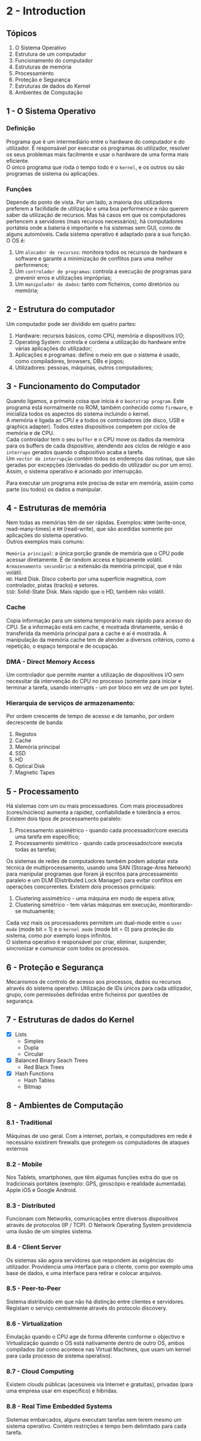 # 2 - Introduction

## Tópicos

1. O Sistema Operativo
2. Estrutura de um computador
3. Funcionamento do computador
4. Estruturas de memória
5. Processamento
6. Proteção e Segurança
7. Estruturas de dados do Kernel
8. Ambientes de Computação

## 1 - O Sistema Operativo

### Definição

Programa que é um intermediário entre o hardware do computador e do utilizador. É responsável por executar os programas do utilizador, resolver os seus problemas mais facilmente e usar o hardware de uma forma mais eficiente. <br>
O único programa que roda o tempo todo é o `kernel`, e os outros ou são programas de sistema ou aplicações.

### Funções

Depende do ponto de vista. Por um lado, a maioria dos utilizadores preferem a facilidade de utilização e uma boa performence e não querem saber da utilização de recursos. Mas há casos em que os computadores pertencem a servidores (mais recursos necessários), há computadores portáteis onde a bateria é importante e há sistemas sem GUI, como de alguns automóveis. Cada sistema operativo é adaptado para a sua função. <br>
O OS é:
1. Um `alocador de recursos`: monitora todos os recursos de hardware e software e garante a minimização de conflitos para uma melhor performence;
2. Um `controlador de programas`: controla a execução de programas para prevenir erros e utilizações impróprias;
3. Um `manipulador de dados`: tanto com ficheiros, como diretórios ou memória;

## 2 - Estrutura do computador

Um computador pode ser dividido em quatro partes:

1. Hardware: recursos básicos, como CPU, memória e dispositivos I/O;
2. Operating System: controla e cordena a utilização do hardware entre várias aplicações do utilizador;
3. Aplicações e programas: define o meio em que o sistema é usado, como compiladores, browsers, DBs e jogos;
4. Utilizadores: pessoas, máquinas, outros computadores;

## 3 - Funcionamento do Computador

Quando ligamos, a primeira coisa que inicia é o `bootstrap program`. Este programa está normalmente no ROM, também conhecido como `firmware`, e inicializa todos os aspectos do sistema incluindo o kernel. <br>
A memória é ligada ao CPU e a todos os controladores (de disco, USB e graphics adapter). Todos estes dispositivos competem por ciclos de memória e de CPU. <br>
Cada controlador tem o seu `buffer` e o CPU move os dados da memória para os buffers de cada dispositivo, atendendo aos ciclos de relógio e aos `interrups` gerados quando o dispositivo acaba a tarefa. <br>
Um `vector de interrupção` contém todos os endereços das rotinas, que são geradas por excepções (derivadas do pedido do utilizador  ou por um erro). Assim, o sistema operativo é acionado por interrupção.
<br>

Para executar um programa este precisa de estar em memória, assim como parte (ou todos) os dados a manipular.

## 4 - Estruturas de memória

Nem todas as memórias têm de ser rápidas. Exemplos: `WORM` (write-once, read-many-times) e `RM` (read-write), que são acedidas somente por aplicações do sistema operativo. <br>
Outros exemplos mais comuns:

`Memória principal`: a única porção grande de memória que o CPU pode acessar diretamente. É de random access e tipicamente volátil. <br>
`Armazenamento secundário`: a extensão da memória principal, que é não volátil. <br>
`HD`: Hard Disk. Disco coberto por uma superfície magnética, com controlador, pistas (tracks) e setores. <br>
`SSD`: Solid-State Disk. Mais rápido que o HD, também não volátil. <br>

### Cache

Copia informação para um sistema temporário mais rápido para acesso do CPU. Se a informação está em cache, é mostrada diretamente, senão é transferida da memória principal para a cache e aí é mostrada. A manipulação da memória cache tem de atender a diversos critérios, como a repetição, o espaço temporal e de ocupação.

### DMA - Direct Memory Access

Um controlador que permite manter a utilização de dispositivos I/O sem necessitar da intervenção do CPU no processo (somente para iniciar e terminar a tarefa, usando interrupts - um por bloco em vez de um por byte).

### Hierarquia de serviços de armazenamento:

Por ordem crescente de tempo de acesso e de tamanho, por ordem decrescente de banda:

1. Registos
2. Cache
3. Memória principal
4. SSD
5. HD
6. Optical Disk
7. Magnetic Tapes

## 5 - Processamento

Há sistemas com um ou mais processadores. Com mais processadores (cores/núcleos) aumenta a rapidez, confiabilidade e tolerância a erros. Existem dois tipos de processamento paralelo:
1. Processamento assimétrico - quando cada processador/core executa uma tarefa em específico;
2. Processamento simétrico - quando cada processador/core executa todas as tarefas;

Os sistemas de redes de computadores também podem adoptar esta técnica de multiprocessamento, usando uma SAN (Storage-Area Network) para manipular programas que foram já escritos para processamento paralelo e um DLM (Distributed Lock Manager) para evitar conflitos em operações concorrentes. Existem dois processos principais:
1. Clustering assimétrico - uma máquina em modo de espera ativa;
2. Clustering simétrico - tem várias máquinas em execução, monitorando-se mutuamente;

Cada vez mais os processadores permitem um dual-mode entre o `user mode` (mode bit = 1) e o `kernel mode` (mode bit = 0) para proteção do sistema, como por exemplo loops infinitos. <br>
O sistema operativo é responsável por criar, eliminar, suspender, sincronizar e comunicar com todos os processos.

## 6 - Proteção e Segurança

Mecanismos de controlo de acesso aos processos, dados ou recursos através do sistema operativo. Utilização de IDs únicos para cada utilizador, grupo, com permissões definidas entre ficheiros por questões de segurança.

## 7 - Estruturas de dados do Kernel

- [x] Lists
  - Simples
  - Dupla
  - Circular
- [x] Balanced Binary Seach Trees
  - Red Black Trees
- [x] Hash Functions
  - Hash Tables
  - Bitmap

## 8 - Ambientes de Computação

### 8.1 - Traditional

Máquinas de uso geral. Com a internet, portais, e computadores em rede é necessário existirem firewalls que protegem os computadores de ataques externos

### 8.2 - Mobile

Nos Tablets, smartphones, que têm algumas funções extra do que os tradicionais portáteis (exemplo: GPS, giroscópio e realidade aumentada). Apple iOS e Google Android.

### 8.3 - Distributed

Funcionam com Networks, comunicações entre diversos dispositivos através de protocolos (IP / TCP). O Network Operating System providencia uma ilusão de um simples sistema.

### 8.4 - Client Server

Os sistemas são agora servidores que respondem às exigências do utilizador. Providencia uma interface para o cliente, como por exemplo uma base de dados, e uma interface para retirar e colocar arquivos.

### 8.5 - Peer-to-Peer

Sistema distribuído em que não há distinção entre clientes e servidores. Registam o serviço centralmente através do protocolo discovery.

### 8.6 - Virtualization

Emulação quando o CPU age de forma diferente conforme o objectivo e Virtualização quando o OS está nativamente dentro de outro OS, ambos compilados (tal como acontece nas Virtual Machines, que usam um kernel para cada processo de sistema operativo).

### 8.7 - Cloud Computing

Existem clouds públicas (acessíveis via Internet e gratuitas), privadas (para uma empresa usar em específico) e híbridas.

### 8.8 - Real Time Embedded Systems

Sistemas embarcados, alguns executam tarefas sem terem mesmo um sistema operativo. Contém restrições e tempo bem delimitado para cada tarefa.
